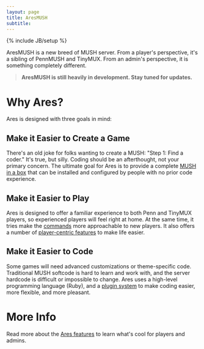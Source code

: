 ```yaml
---
layout: page
title: AresMUSH
subtitle: 
---
```

{% include JB/setup %}

AresMUSH is a new breed of MUSH server.  From a player's perspective, it's a sibling of PennMUSH and TinyMUX.  From an admin's perspective, it is something completely different.

> **AresMUSH is still heavily in development.  Stay tuned for updates.**

# Why Ares?

Ares is designed with three goals in mind:

## Make it Easier to Create a Game
There's an old joke for folks wanting to create a MUSH:  "Step 1: Find a coder."  It's true, but silly.  Coding should be an afterthought, not your primary concern.  The ultimate goal for Ares is to provide a complete [MUSH in a box]({{site.siteroot}}features/turnkey.html) that can be installed and configured by people with no prior code experience.

## Make it Easier to Play
Ares is designed to offer a familiar experience to both Penn and TinyMUX players, so experienced players will feel right at home.  At the same time, it tries make the [commands]({{site.siteroot}}features/commands.html) more approachable to new players.  It also offers a number of [player-centric features]({{site.siteroot}}features/littlethings.html) to make life easier.

## Make it Easier to Code
Some games will need advanced customizations or theme-specific code.  Traditional MUSH softcode is hard to learn and work with, and the server hardcode is difficult or impossible to change.  Ares uses a high-level programming language (Ruby), and a [plugin system]({{site.siteroot}}features/plugins.html) to make coding easier, more flexible, and more pleasant.

# More Info

Read more about the [Ares features]({{site.siteroot}}features/) to learn what's cool for players and admins.
